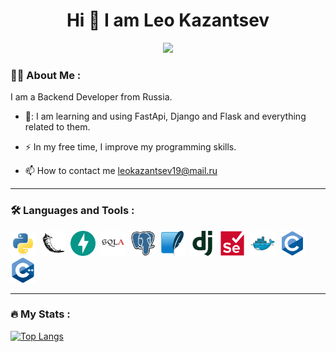 <div id="header" align="center">
  <h1>Hi 👋 I am Leo Kazantsev</h1>
  <img src="https://media.giphy.com/media/0lfqHNZwWM1hOvJ9CX/giphy.gif" width="100"/>
</div>

### :man_technologist: About Me :
I am a Backend Developer from Russia.

- 🧠: I am learning and using FastApi, Django and Flask and everything related to them.

- :zap: In my free time, I improve my programming skills.

- 📫 How to contact me [leokazantsev19@mail.ru](mailto:leokazantsev19@mail.ru)

---

### :hammer_and_wrench: Languages and Tools :
<div>
  <img src="https://github.com/devicons/devicon/blob/master/icons/python/python-original.svg" title="Java" alt="Java" width="40" height="40"/>&nbsp;
  <img src="https://github.com/devicons/devicon/blob/master/icons/flask/flask-original.svg" title="React" alt="React" width="40" height="40"/>&nbsp;
  <img src="https://github.com/devicons/devicon/blob/master/icons/fastapi/fastapi-original.svg" title="Spring" alt="Spring" width="40" height="40"/>&nbsp;
  <img src="https://github.com/devicons/devicon/blob/master/icons/sqlalchemy/sqlalchemy-original.svg" title="Flutter" alt="Flutter" width="40" height="40"/>&nbsp;
  <img src="https://github.com/devicons/devicon/blob/master/icons/postgresql/postgresql-original.svg" title="Flutter" alt="Flutter" width="40" height="40"/>&nbsp;
  <img src="https://github.com/devicons/devicon/blob/master/icons/sqlite/sqlite-original.svg" title="Flutter" alt="Flutter" width="40" height="40"/>&nbsp;
  <img src="https://github.com/devicons/devicon/blob/master/icons/django/django-plain.svg" title="Material UI" alt="Material UI" width="40" height="40"/>&nbsp;
  <img src="https://github.com/devicons/devicon/blob/master/icons/selenium/selenium-original.svg" title="Flutter" alt="Flutter" width="40" height="40"/>&nbsp;
  <img src="https://github.com/devicons/devicon/blob/master/icons/docker/docker-original.svg" title="Flutter" alt="Flutter" width="40" height="40"/>&nbsp;
  <img src="https://github.com/devicons/devicon/blob/master/icons/c/c-original.svg" title="Flutter" alt="Flutter" width="40" height="40"/>&nbsp;
  <img src="https://github.com/devicons/devicon/blob/master/icons/cplusplus/cplusplus-original.svg" title="Flutter" alt="Flutter" width="40" height="40"/>&nbsp;
</div>

---

### 🔥 My Stats :
[![Top Langs](https://github-readme-stats.vercel.app/api/top-langs/?username=SimpleMaking&layout=compact&theme=vision-friendly-dark)](https://github.com/anuraghazra/github-readme-stats)
